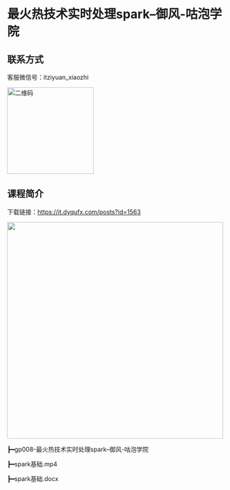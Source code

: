 # 最火热技术实时处理spark&#8211;御风-咕泡学院

## 联系方式

客服微信号：itziyuan_xiaozhi

<img src="https://ziyuanyun.oss-cn-guangzhou.aliyuncs.com/common/20240614073449/666b82192834a.jpg" width="200" height="200" alt="二维码">

## 课程简介

下载链接：https://it.dyqufx.com/posts?id=1563

<img src="https://ziyuanyun.oss-cn-guangzhou.aliyuncs.com/yun/20240515224333/6644ca15d593f.jpg" width="500" alt="">

  ┣━gp008-最火热技术实时处理spark&#8211;御风-咕泡学院

 ┣━spark基础.mp4

 ┣━spark基础.docx

  